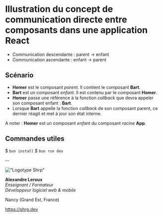 # Illustration du concept de communication directe entre composants dans une application React

- Communication descendante : parent -> enfant
- Communication ascendante : enfant -> parent

## Scénario

- __Homer__ est le composant _parent_. Il contient le composant __Bart__.
- __Bart__ est un composant _enfant_. Il est contenu par le composant __Homer__.
- __Homer__ passe une référence à la fonction _callback_ que devra appeler son composant enfant : __Bart__.
- Lorsque __Bart__ appelle la fonction _callback_ de son composant parent, ce dernier réagit et met à jour son état interne.

A noter : __Homer__ est un composant _enfant_ du composant _racine_ __App__.

## Commandes utiles

$ `bun install`
$ `bun run dev`

--

!["Logotype Shrp"](https://sherpa.one/images/sherpa-logotype.png)

__Alexandre Leroux__  
_Enseignant / Formateur_  
_Développeur logiciel web & mobile_

Nancy (Grand Est, France)

<https://shrp.dev>

